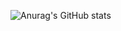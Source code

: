 ![Anurag's GitHub stats](https://github-readme-stats.vercel.app/api?username=godModeD&show_icons=true&theme=radical&bg_color=00ffff&text_color=7747c9)
